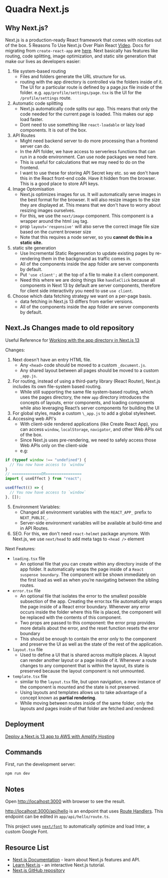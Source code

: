 # Quadra Next.js

## Why Next.js?

Next.js is a production-ready React framework that comes with niceties out of the box. 5 Reasons To Use Next.js Over Plain React [Video](https://www.youtube.com/watch?v=I-zhncvdEGU). Docs for migrating from `create-react-app` are [here](https://nextjs.org/docs/migrating/from-create-react-app). Next basically has features like routing, code splitting, image optimization, and static site generation that make our lives as developers easier:

1. file system-based routing
   - Files and folders generate the URL structure for us.
   - routing with the app directory is controlled via the folders inside of it. The UI for a particular route is defined by a page.jsx file inside of the folder. e.g. `app/profile/settings/page.tsx` is the UI for the `/profile/settings` route.
2. Automatic code splitting
   - Next.js automatically code splits our app. This means that only the code needed for the current page is loaded. This makes our app load faster.
   - Dont need to use something like `react-loadable` or lazy load components. It is out of the box.
3. API Routes
   - Might need backend server to do more processing than a frontend server can do.
   - In the API folder, we have access to serverless functions that can run in a node environment. Can use node packages we need here.
   - This is useful for calculations that we may need to do on the frontend.
   - I want to use these for storing API Secret key etc. so we don't have this in the React front-end code. Have it hidden from the browser. This is a good place to store API keys.
4. Image Optomisation
   - Next.js optimizes images for us. It will automatically serve images in the best format for the browser. It will also resize images to the size they are displayed at. This means that we don't have to worry about resizing images ourselves.
   - For this, we use the `next/image` component. This component is a wrapper around the html `img` tag.
   - prop `layout='responsive'` will also serve the correct image file size based on the current browser size
   - Note that this requires a node server, so you **cannot do this in a static site.**
5. static site generation
   - Use Incremental Static Regeneration to update existing pages by re-rendering them in the background as traffic comes in.
   - All of the components inside the app folder are server components by default.
   - Put `'use client';` at the top of a file to make it a client component.
   - Need this where we are doing things like `handleClick` because all components in Next 13 by default are server components, therefore for client side interactivity you need to use `use client`.
6. Choose which data fetching strategy we want on a per-page basis.
   - data fetching in Next.js 13 differs from earlier versions.
   - All of the components inside the app folder are server components by default.

## Next.Js Changes made to old repository

Useful Reference for [Working with the app directory in Next.js 13](https://blog.logrocket.com/next-js-13-app-directory/)

Changes:

1. Next doesn't have an entry HTML file.
   - Any `<head>` code should be moved to a custom `_document.js`.
   - Any shared layout between all pages should be moved to a custom `_app.js`.
2. For routing, instead of using a third-party library (React Router), Next.js includes its own file-system based routing.
   - While still supporting the same file system-based routing, which uses the pages directory, the new `app` directory introduces the concepts of layouts, error components, and loading components while also leveraging React’s server components for building the UI
3. For global styles, made a custom `\_app.js` to add a global stylesheet.
4. Accessing web API's
   - With client-side rendered applications (like Create React App), you can access `window`, `localStorage`, `navigator`, and other Web APIs out of the box.
   - Since Next.js uses pre-rendering, we need to safely access those Web APIs only on the client-side
   - e.g:

```javascript
if (typeof window !== "undefined") {
  // You now have access to `window`
}
// =============OR================
import { useEffect } from "react";

useEffect(() => {
  // You now have access to `window`
}, []);
```

5. Environment Variables:
   - Changed all environment variables with the `REACT_APP_` prefix to `NEXT_PUBLIC_`.
   - Server-side environment variables will be available at build-time and in API Routes.
6. SEO. For this, we don't need `react-helmet` package anymore. With Next.js, we use `next/head` to add meta tags to `<head />` element

Next Features:

- `loading.tsx` file
  - An optional file that you can create within any directory inside of the app folder. It automatically wraps the page inside of a `React suspense boundary`. The component will be shown immediately on the first load as well as when you’re navigating between the sibling routes.
- `error.tsx` file
  - An optional file that isolates the error to the smallest possible subsection of the app. Creating the error.tsx file automatically wraps the page inside of a React error boundary. Whenever any error occurs inside the folder where this file is placed, the component will be replaced with the contents of this component.
  - Two props are passed to this component: the error prop provides more details about the error, and the reset function resets the error boundary
  - This should be enough to contain the error only to the component and preserve the UI as well as the state of the rest of the application.
- `layout.tsx` file
  - Used to define a UI that is shared across multiple places. A layout can render another layout or a page inside of it. Whenever a route changes to any component that is within the layout, its state is preserved because the layout component is not unmounted.
- `template.tsx` file
  - similar to the `layout.tsx` file, but upon navigation, a new instance of the component is mounted and the state is not preserved.
  - Using layouts and templates allows us to take advantage of a concept known as **partial rendering**.
  - While moving between routes inside of the same folder, only the layouts and pages inside of that folder are fetched and rendered:

## Deployment

[Deploy a Next.js 13 app to AWS with Amplify Hosting](https://aws.amazon.com/blogs/mobile/amplify-next-js-13/#:~:text=On%20the%20Build%20settings%20page,page%20in%20the%20Amplify%20Console.)

## Commands

First, run the development server:

```bash
npm run dev
```

## Notes

Open [http://localhost:3000](http://localhost:3000) with browser to see the result.

[http://localhost:3000/api/hello](http://localhost:3000/api/hello) is an endpoint that uses [Route Handlers](https://beta.nextjs.org/docs/routing/route-handlers). This endpoint can be edited in `app/api/hello/route.ts`.

This project uses [`next/font`](https://nextjs.org/docs/basic-features/font-optimization) to automatically optimize and load Inter, a custom Google Font.

## Resource List

- [Next.js Documentation](https://nextjs.org/docs) - learn about Next.js features and API.
- [Learn Next.js](https://nextjs.org/learn) - an interactive Next.js tutorial.
- [Next.js GitHub repository](https://github.com/vercel/next.js/)
